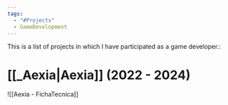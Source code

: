 ```yaml
---
tags:
  - "#Projects"
  - GameDevelopment
---
```

This is a list of projects in which I have participated as a game developer.:

# [[_Aexia|Aexia]] (2022 - 2024)
![[Aexia - FichaTecnica]]